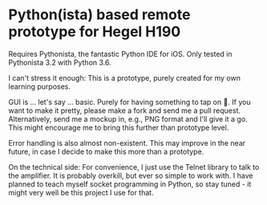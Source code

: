 # Python(ista) based remote prototype for Hegel H190

Requires Pythonista, the fantastic Python IDE for iOS. Only tested in Pythonista 3.2 with Python 3.6.

I can't stress it enough: This is a prototype, purely created for my own learning purposes.

GUI is ... let's say ... basic. Purely for having something to tap on 🙂. If you want to make it pretty, please make a fork and send me a pull request. Alternatively, send me a mockup in, e.g., PNG format and I'll give it a go. This might encourage me to bring this further than prototype level.

Error handling is also almost non-existent. This may improve in the near future, in case I decide to make this more than a prototype.

On the technical side: For convenience, I just use the Telnet library to talk to the amplifier. It is probably overkill, but ever so simple to work with. I have planned to teach myself socket programming in Python, so stay tuned - it might very well be this project I use for that.
